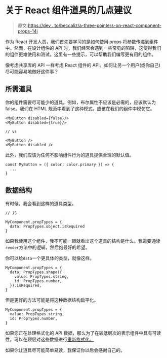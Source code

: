 # 关于 React 组件道具的几点建议

> 原文:[https://dev . to/beccaliz/a-three-pointers-on-react-component-props-14i](https://dev.to/beccaliz/a-few-pointers-on-react-component-props-14i)

作为 React 开发人员，我们首先要学习的是如何使用 props 将参数传递到组件中。然而，在设计组件的 API 时，我们经常会遇到一些常见的陷阱，这使得我们的组件更难使用和测试。这里有一些提示，可以帮助我们编写更有用的组件。

像考虑共享库的 API 一样考虑 React 组件的 API。如何让另一个用户(或你自己)尽可能容易地做好这件事？

## [](#required-props)所需道具

你的组件需要尽可能少的道具。例如，布尔属性不应该是必需的，应该默认为 false。我们在 HTML 规范中看到了这种模式，应该在我们的组件中模仿它。

```
<MyButton disabled={false}/>
<MyButton disabled={true}/>

// vs

<MyButton />
<MyButton disabled /> 
```

此外，我们应该为任何不影响组件行为的道具提供合理的默认值。

```
const MyButton = ({ color: color.primary }) => {
  ...
} 
```

## [](#data-structures)数据结构

有时候，我会看到这样的道具类型。

```
// JS

MyComponent.propTypes = {
  data: PropTypes.object.isRequired
} 
```

如果我使用这个组件，我不可能一眼就看出这个道具的结构是什么。我需要通读`render`方法中的逻辑，然后抱最好的希望。

你可以给`data`一个更具体的类型，就像这样。

```
MyComponent.propTypes = {
  data: PropTypes.shape({ 
    value: PropTypes.string,
    id: PropTypes.number,
  }).isRequired,
} 
```

但是更好的方法可能是将这种数据结构扁平化。

```
MyComponent.propTypes = {
  value: PropTypes.string,
  id: PropTypes.number,
} 
```

如果您正在处理格式化的 API 数据，那么为了在较低层次的表示组件中具有可读性，可以在顶层对这些数据进行[重新格式化。](https://dev.to/beccaliz/react-refactoring-tips-dysfunctional-api-boundaries-1gib)

如果你让道具尽可能简单易读，我保证你以后会感谢自己的。